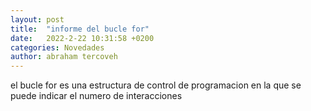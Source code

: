 ```yaml
---
layout: post
title:  "informe del bucle for"
date:   2022-2-22 10:31:58 +0200
categories: Novedades
author: abraham tercoveh
---
```

el bucle for es una estructura de control de programacion en la que se puede indicar el numero de interacciones
